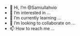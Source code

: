 - 👋 Hi, I’m @Samiullahvio
- 👀 I’m interested in ...
- 🌱 I’m currently learning ...
- 💞️ I’m looking to collaborate on ...
- 📫 How to reach me ...

<!---
Samiullahvio/Samiullahvio is a ✨ special ✨ repository because its `README.md` (this file) appears on your GitHub profile.
You can click the Preview link to take a look at your changes.
--->
